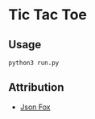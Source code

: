 # Tic Tac Toe

## Usage

```
python3 run.py
```


## Attribution

 - [Json Fox](http://www.neverstopbuilding.com/minimax)
